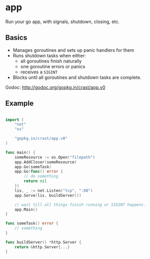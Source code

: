 # app
Run your go app, with signals, shutdown, closing, etc.

## Basics

* Manages goroutines and sets up panic handlers for them
* Runs shutdown tasks when either:
  - all goroutines finish naturally
  - one goroutine errors or panics
  - receives a `SIGINT`
* Blocks until all goroutines and shutdown tasks are complete.

Godoc: http://godoc.org/gopkg.in/crast/app.v0

## Example

```go

import (
    "net"
    "os"

    "gopkg.in/crast/app.v0"
)

func main() {
    someResource := os.Open("filepath")
    app.AddCloser(someResource)
    app.Go(someTask)
    app.Go(func() error {
        // do something
        return nil
    })
    lis, _ := net.Listen("tcp", ":80")
    app.Serve(lis, buildServer())

    // wait till all things finish running or SIGINT happens.
    app.Main()
}

func someTask() error {
    // something
}

func buildServer() *http.Server {
    return &http.Server{...}
}
```